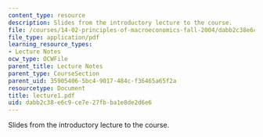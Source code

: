 ```yaml
---
content_type: resource
description: Slides from the introductory lecture to the course.
file: /courses/14-02-principles-of-macroeconomics-fall-2004/dabb2c38e6c9ce7e27fbba1e8de2d6e6_lecture1.pdf
file_type: application/pdf
learning_resource_types:
- Lecture Notes
ocw_type: OCWFile
parent_title: Lecture Notes
parent_type: CourseSection
parent_uid: 35905406-5bc4-9017-484c-f36465a65f2a
resourcetype: Document
title: lecture1.pdf
uid: dabb2c38-e6c9-ce7e-27fb-ba1e8de2d6e6
---
```

Slides from the introductory lecture to the course.

